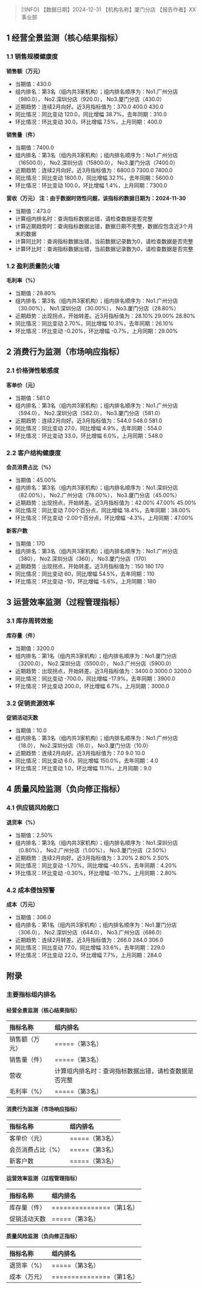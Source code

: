 > [!INFO] 【数据日期】2024-12-31        【机构名称】厦门分店        【报告作者】XX事业部
## 1 经营全景监测（核心结果指标）

### 1.1 销售规模健康度

**销售额（万元）**
- 当期值：430.0
- 组内排名：第3名（组内共3家机构）；组内排名顺序为：No1.广州分店（980.0）， No2.深圳分店（920.0）， No3.厦门分店（430.0）
- 近期趋势：连续2月向好。近3月指标值为：370.0 400.0 430.0
- 同比情况：同比变动 120.0，同比增幅 38.7%，去年同期：310.0
- 环比情况：环比变动 30.0，环比增幅 7.5%，上月同期：400.0

**销售量（件）**
- 当期值：7400.0
- 组内排名：第3名（组内共3家机构）；组内排名顺序为：No1.广州分店（16500.0）， No2.深圳分店（15800.0）， No3.厦门分店（7400.0）
- 近期趋势：连续2月向好。近3月指标值为：6800.0 7300.0 7400.0
- 同比情况：同比变动 1800.0，同比增幅 32.1%，去年同期：5600.0
- 环比情况：环比变动 100.0，环比增幅 1.4%，上月同期：7300.0

**营收（万元） 注：由于数据时效性问题，该指标的数据日期为：2024-11-30**
- 当期值：473.0
- 计算组内排名时：查询指标数据出错，请检查数据是否完整
- 计算近期趋势时：查询指标数据出错，数据日期不完整，数据应包含近3个月末的数据
- 计算同比时：查询指标数据出错，当前数据记录数为0，请检查数据是否完整
- 计算环比时：查询指标数据出错，当前数据记录数为0，请检查数据是否完整

### 1.2 盈利质量防火墙

**毛利率（%）**
- 当期值：28.80%
- 组内排名：第3名（组内共3家机构）；组内排名顺序为：No1.广州分店（30.00%）， No1.深圳分店（30.00%）， No3.厦门分店（28.80%）
- 近期趋势：出现拐点，开始转差。近3月指标值为：28.10% 29.00% 28.80%
- 同比情况：同比变动 2.70%，同比增幅 10.3%，去年同期：26.10%
- 环比情况：环比变动 -0.20%，环比增幅 -0.7%，上月同期：29.00%

## 2 消费行为监测（市场响应指标）

### 2.1 价格弹性敏感度

**客单价（元）**
- 当期值：581.0
- 组内排名：第3名（组内共3家机构）；组内排名顺序为：No1.广州分店（594.0）， No2.深圳分店（582.0）， No3.厦门分店（581.0）
- 近期趋势：连续2月向好。近3月指标值为：544.0 548.0 581.0
- 同比情况：同比变动 27.0，同比增幅 4.9%，去年同期：554.0
- 环比情况：环比变动 33.0，环比增幅 6.0%，上月同期：548.0

### 2.2 客户结构健康度

**会员消费占比（%）**
- 当期值：45.00%
- 组内排名：第3名（组内共3家机构）；组内排名顺序为：No1.深圳分店（82.00%）， No2.广州分店（78.00%）， No3.厦门分店（45.00%）
- 近期趋势：出现拐点，开始转差。近3月指标值为：42.00% 47.00% 45.00%
- 同比情况：同比变动 7.00个百分点，同比增幅 18.4%，去年同期：38.00%
- 环比情况：环比变动 -2.00个百分点，环比增幅 -4.3%，上月同期：47.00%

**新客户数**
- 当期值：170
- 组内排名：第3名（组内共3家机构）；组内排名顺序为：No1.广州分店（380）， No2.深圳分店（360）， No3.厦门分店（170）
- 近期趋势：出现拐点，开始转差。近3月指标值为：150 180 170
- 同比情况：同比变动 60，同比增幅 54.5%，去年同期：110
- 环比情况：环比变动 -10，环比增幅 -5.6%，上月同期：180

## 3 运营效率监测（过程管理指标）

### 3.1 库存周转效能

**库存量（件）**
- 当期值：3200.0
- 组内排名：第1名（组内共3家机构）；组内排名顺序为：No1.厦门分店（3200.0）， No2.深圳分店（5500.0）， No3.广州分店（5900.0）
- 近期趋势：出现拐点，开始转差。近3月指标值为：3400.0 3000.0 3200.0
- 同比情况：同比变动 -700.0，同比增幅 -17.9%，去年同期：3900.0
- 环比情况：环比变动 200.0，环比增幅 6.7%，上月同期：3000.0

### 3.2 促销资源效率

**促销活动天数**
- 当期值：10.0
- 组内排名：第3名（组内共3家机构）；组内排名顺序为：No1.广州分店（18.0）， No2.深圳分店（16.0）， No3.厦门分店（10.0）
- 近期趋势：连续2月向好。近3月指标值为：7.0 9.0 10.0
- 同比情况：同比变动 6.0，同比增幅 150.0%，去年同期：4.0
- 环比情况：环比变动 1.0，环比增幅 11.1%，上月同期：9.0

## 4 质量风险监测（负向修正指标）

### 4.1 供应链风险敞口

**退货率（%）**
- 当期值：2.50%
- 组内排名：第3名（组内共3家机构）；组内排名顺序为：No1.深圳分店（0.80%）， No2.广州分店（1.00%）， No3.厦门分店（2.50%）
- 近期趋势：连续2月向好。近3月指标值为：3.20% 2.80% 2.50%
- 同比情况：同比变动 -1.70%，同比增幅 -40.5%，去年同期：4.20%
- 环比情况：环比变动 -0.30%，环比增幅 -10.7%，上月同期：2.80%

### 4.2 成本侵蚀预警

**成本（万元）**
- 当期值：306.0
- 组内排名：第1名（组内共3家机构）；组内排名顺序为：No1.厦门分店（306.0）， No2.深圳分店（644.0）， No3.广州分店（686.0）
- 近期趋势：连续2月转差。近3月指标值为：266.0 284.0 306.0
- 同比情况：同比变动 77.0，同比增幅 33.6%，去年同期：229.0
- 环比情况：环比变动 22.0，环比增幅 7.7%，上月同期：284.0

## 附录

### 主要指标组内排名

#### 经营全景监测（核心结果指标）

| 指标名称    | 组内排名                       |
|:--------|:---------------------------|
| 销售额（万元） | =====（第3名）                 |
| 销售量（件）  | =====（第3名）                 |
| 营收      | 计算组内排名时：查询指标数据出错，请检查数据是否完整 |
| 毛利率（%）  | =====（第3名）                 |
#### 消费行为监测（市场响应指标）

| 指标名称      | 组内排名       |
|:----------|:-----------|
| 客单价（元）    | =====（第3名） |
| 会员消费占比（%） | =====（第3名） |
| 新客户数      | =====（第3名） |
#### 运营效率监测（过程管理指标）

| 指标名称   | 组内排名                 |
|:-------|:---------------------|
| 库存量（件） | ===============（第1名） |
| 促销活动天数 | =====（第3名）           |
#### 质量风险监测（负向修正指标）

| 指标名称   | 组内排名                 |
|:-------|:---------------------|
| 退货率（%） | =====（第3名）           |
| 成本（万元） | ===============（第1名） |